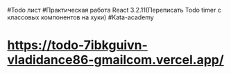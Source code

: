 #Todo лист 
#Практическая работа React 3.2.11(Переписать Todo timer с классовых компонентов на хуки)
#Kata-academy
# https://todo-7ibkguivn-vladidance86-gmailcom.vercel.app/
